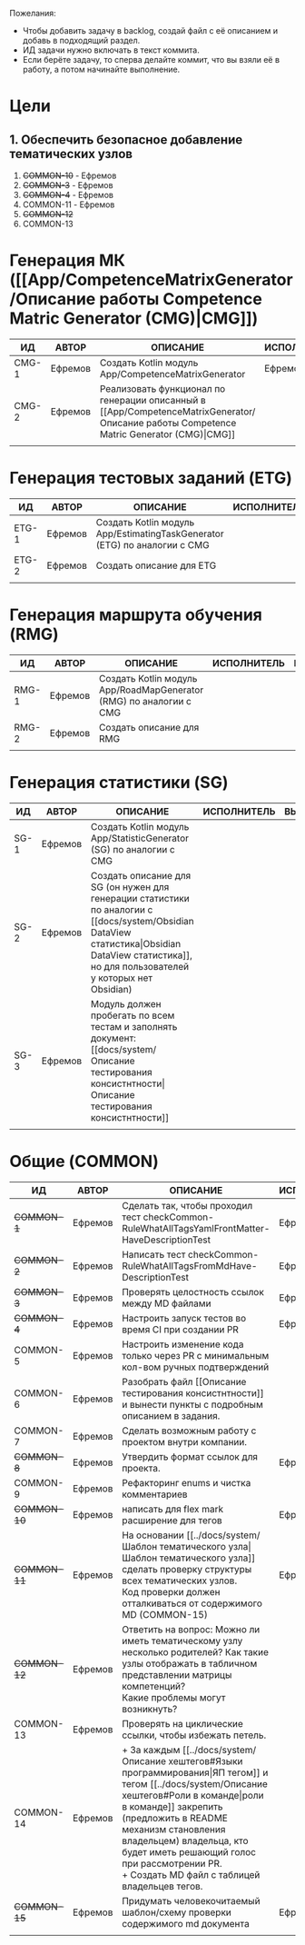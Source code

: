 Пожелания:
+ Чтобы добавить задачу в backlog, создай файл с её описанием и добавь в подходящий раздел. 
+ ИД задачи нужно включать в текст коммита.
+ Если берёте задачу, то сперва делайте коммит, что вы взяли её в работу, а потом начинайте выполнение.

# Цели
## 1. Обеспечить безопасное добавление тематических узлов
1) ~~COMMON-10~~ - Ефремов
2) ~~COMMON-3~~ - Ефремов
3) ~~COMMON-4~~ - Ефремов
4) COMMON-11 - Ефремов
5) ~~COMMON-12~~
6) COMMON-13
# Генерация МК ([[App/CompetenceMatrixGenerator/Описание работы Competence Matric Generator (CMG)|CMG]])

| ИД    | АВТОР   | ОПИСАНИЕ                                                                                                                                 | ИСПОЛНИТЕЛЬ | ВЫПОЛНЕНА |
| ----- | ------- | ---------------------------------------------------------------------------------------------------------------------------------------- | ----------- | --------- |
| CMG-1 | Ефремов | Создать Kotlin модуль App/CompetenceMatrixGenerator                                                                                      | Ефремов     | +         |
| CMG-2 | Ефремов | Реализовать функционал по генерации описанный в [[App/CompetenceMatrixGenerator/Описание работы Competence Matric Generator (CMG)\|CMG]] |             |           |
|       |         |                                                                                                                                          |             |           |

# Генерация тестовых заданий (ETG)

| ИД    | АВТОР   | ОПИСАНИЕ                                                                  | ИСПОЛНИТЕЛЬ | ВЫПОЛНЕНА |
| ----- | ------- | ------------------------------------------------------------------------- | ----------- | --------- |
| ETG-1 | Ефремов | Создать Kotlin модуль App/EstimatingTaskGenerator (ETG) по аналогии с CMG |             |           |
| ETG-2 | Ефремов | Создать описание для ETG                                                  |             |           |
|       |         |                                                                           |             |           |

# Генерация маршрута обучения  (RMG)

| ИД    | АВТОР   | ОПИСАНИЕ                                                           | ИСПОЛНИТЕЛЬ | ВЫПОЛНЕНА |
| ----- | ------- | ------------------------------------------------------------------ | ----------- | --------- |
| RMG-1 | Ефремов | Создать Kotlin модуль App/RoadMapGenerator (RMG) по аналогии с CMG |             |           |
| RMG-2 | Ефремов | Создать описание для RMG                                           |             |           |
|       |         |                                                                    |             |           |

# Генерация статистики (SG)

| ИД   | АВТОР   | ОПИСАНИЕ                                                                                                                                                                                          | ИСПОЛНИТЕЛЬ | ВЫПОЛНЕНА |
| ---- | ------- | ------------------------------------------------------------------------------------------------------------------------------------------------------------------------------------------------- | ----------- | --------- |
| SG-1 | Ефремов | Создать Kotlin модуль App/StatisticGenerator (SG) по аналогии с CMG                                                                                                                               |             |           |
| SG-2 | Ефремов | Создать описание для SG (он нужен для генерации статистики по аналогии с [[docs/system/Obsidian DataView статистика\|Obsidian DataView статистика]], но для пользователей у которых нет Obsidian) |             |           |
| SG-3 | Ефремов | Модуль должен пробегать по всем тестам и заполнять документ: [[docs/system/Описание тестирования консистнтности\|Описание тестирования консистнтности]]                                           |             |           |
|      |         |                                                                                                                                                                                                   |             |           |

# Общие (COMMON)

| ИД            | АВТОР   | ОПИСАНИЕ                                                                                                                                                                                                                                                                                                                                       | ИСПОЛНИТЕЛЬ | ВЫПОЛНЕНА                                                                                                                                            |
| ------------- | ------- | ---------------------------------------------------------------------------------------------------------------------------------------------------------------------------------------------------------------------------------------------------------------------------------------------------------------------------------------------- |-------------|------------------------------------------------------------------------------------------------------------------------------------------------------|
| ~~COMMON-1~~  | Ефремов | Сделать так, чтобы проходил тест checkCommon-RuleWhatAllTagsYamlFrontMatter-HaveDescriptionTest                                                                                                                                                                                                                                                | Ефремов     | +                                                                                                                                                    |
| ~~COMMON-2~~  | Ефремов | Написать тест checkCommon-RuleWhatAllTagsFromMdHave-DescriptionTest                                                                                                                                                                                                                                                                            | Ефремов     | common.CheckCommonNodesStructureRulesTest.checkCommonRuleWhatAllTagsFromMdHaveDescriptionTest                                                        |
| ~~COMMON-3~~  | Ефремов | Проверять целостность ссылок между MD файлами                                                                                                                                                                                                                                                                                                  | Ефремов     | +                                                                                                                                                    |
| ~~COMMON-4~~  | Ефремов | Настроить запуск тестов во время CI при создании PR                                                                                                                                                                                                                                                                                            | Ефремов     | gitverse не готов кешировать шаги pipeline, из-за этого невозможно выполнять быстрее 5 минут проверки. Рекомендую запускать проверки руками локально |
| COMMON-5      | Ефремов | Настроить изменение кода только через PR с минимальным кол-вом ручных подтверждений                                                                                                                                                                                                                                                            |             |                                                                                                                                                      |
| COMMON-6      | Ефремов | Разобрать файл [[Описание тестирования консистнтности]] и вынести пункты с подробным описанием в задания.                                                                                                                                                                                                                                      |             |                                                                                                                                                      |
| COMMON-7      | Ефремов | Сделать возможным работу с проектом внутри компании.                                                                                                                                                                                                                                                                                           |             | Невозможно, пока gitverse не реализуется act_runners на сервере(конец 24 года)                                                                       |
| ~~COMMON-8~~  | Ефремов | Утвердить формат ссылок для проекта.                                                                                                                                                                                                                                                                                                           | Ефремов     | любой формат ссылок (парсер схавает) [[../docs/system/Примеры ссылок\|Примеры ссылок]]                                                               |
| COMMON-9      | Ефремов | Рефакторинг enums и чистка комментариев                                                                                                                                                                                                                                                                                                        |             |                                                                                                                                                      |
| ~~COMMON-10~~ | Ефремов | написать для flex mark расширение для тегов                                                                                                                                                                                                                                                                                                    | Ефремов     | +                                                                                                                                                    |
| ~~COMMON-11~~     | Ефремов | На основании [[../docs/system/Шаблон тематического узла\|Шаблон тематического узла]] сделать проверку структуры всех тематических узлов.<br>Код проверки должен отталкиваться от содержимого MD (COMMON-15)                                                                                                                                    | Ефремов     | +                                                                                                                                                    |
| ~~COMMON-12~~ | Ефремов | Ответить на вопрос: Можно ли иметь тематическому узлу несколько родителей? Как такие узлы отображать в табличном представлении матрицы компетенций?<br>Какие проблемы могут возникнуть?                                                                                                                                                        |             | В принципе ничего не мешает дублировать темы в таблице, но это нужно будет учитывать.                                                                |
| COMMON-13     | Ефремов | Проверять на циклические ссылки, чтобы избежать петель.                                                                                                                                                                                                                                                                                        |             |                                                                                                                                                      |
| COMMON-14     | Ефремов | + За каждым [[../docs/system/Описание хештегов#Языки программирования\|ЯП тегом]] и тегом [[../docs/system/Описание хештегов#Роли в команде\|роли в команде]] закрепить (предложить в README механизм становления владельцем) владельца, кто будет иметь решающий голос при рассмотрении PR.<br>+ Создать MD файл с таблицей владельцев тегов. |             |                                                                                                                                                      |
| ~~COMMON-15~~     | Ефремов | Придумать человекочитаемый шаблон/схему проверки содержимого md документа                                                                                                                                                                                                                                                                      | Ефремов     | +                                                                                                                                                    |
|               |         |                                                                                                                                                                                                                                                                                                                                                |             |                                                                                                                                                      |
